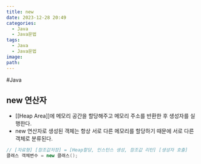 ```yaml
---
title: new
date: 2023-12-28 20:49
categories:
  - Java
  - Java문법
tags:
  - Java
  - Java문법
image: 
path:
---
```

#Java 

## new 연산자
+ [[Heap Area]]에 메모리 공간을 할당해주고 메모리 주소를 반환한 후 생성자를 실행한다.
+ new 연산자로 생성된 객체는 항상 서로 다른 메모리를 할당하기 때문에 서로 다른 객체로 분류된다.

```java
// [자료형] [참조값저장] = [Heap할당, 인스턴스 생성, 참조값 리턴] [생성자 호출]
클래스 객체변수 = new 클래스();
```